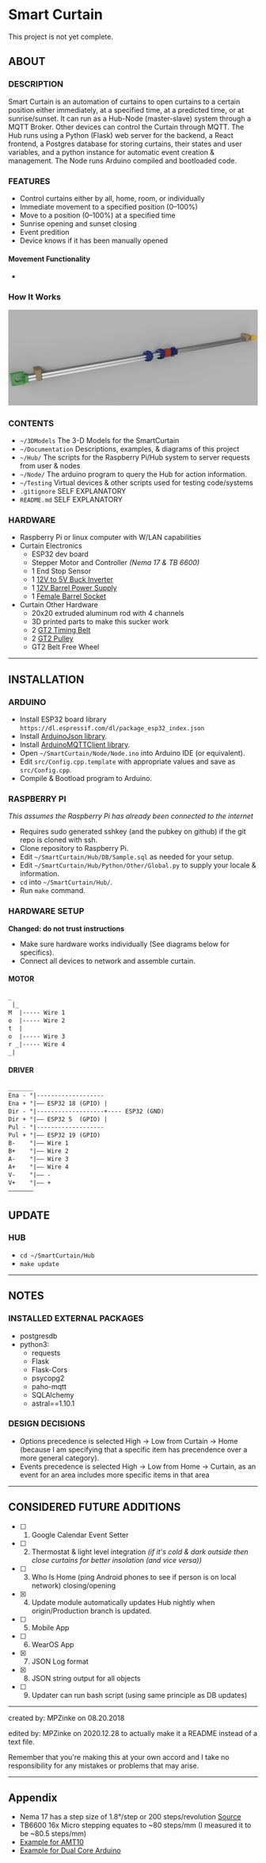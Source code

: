 
# Smart Curtain
This project is not yet complete.

## ABOUT

### DESCRIPTION

Smart Curtain is an automation of curtains to open curtains to a certain position either immediately, at a specified time, at a predicted time, or at sunrise/sunset. It can run as a Hub-Node (master-slave) system through a MQTT Broker. Other devices can control the Curtain through MQTT. The Hub runs using a Python (Flask) web server for the backend, a React frontend, a Postgres database for storing curtains, their states and user variables, and a python instance for automatic event creation & management. The Node runs Arduino compiled and bootloaded code. 


### FEATURES
- Control curtains either by all, home, room, or individually
- Immediate movement to a specified position (0–100%)
- Move to a position (0–100%) at a specified time
- Sunrise opening and sunset closing
- Event predition
- Device knows if it has been manually opened

#### Movement Functionality
-


### How It Works

![image](./Documentation/Images/Model/CurtainRodRendered.png)


### CONTENTS
- `~/3DModels` The 3-D Models for the SmartCurtain
- `~/Documentation` Descriptions, examples, & diagrams of this project
- `~/Hub/` The scripts for the Raspberry Pi/Hub system to server requests from user & nodes
- `~/Node/` The arduino program to query the Hub for action information.
- `~/Testing` Virtual devices & other scripts used for testing code/systems
- `.gitignore` SELF EXPLANATORY
- `README.md` SELF EXPLANATORY

### HARDWARE
- Raspberry Pi or linux computer with W/LAN capabilities
- Curtain Electronics
	- ESP32 dev board
	- Stepper Motor and Controller *(Nema 17 & TB 6600)*
	- 1 End Stop Sensor
	- 1 [12V to 5V Buck Inverter](https://www.amazon.com/dp/B01M5JFO0L/?coliid=I21ECWG54QVM97&colid=3Q91VWIGIBUKK)
	- 1 [12V Barrel Power Supply](https://www.amazon.com/dp/B06XTZPBXD/?coliid=IIEST6NP7UPD5&colid=3Q91VWIGIBUKK)
	- 1 [Female Barrel Socket](https://www.amazon.com/dp/B08271YLXZ/?coliid=I8X9UDJVCE92K&colid=3Q91VWIGIBUKK)
- Curtain Other Hardware
	- 20x20 extruded aluminum rod with 4 channels
	- 3D printed parts to make this sucker work
	- 2 [GT2 Timing Belt](https://www.amazon.com/dp/B07PGDBY8L/?coliid=I1ZPOZ4D0TO473&colid=3Q91VWIGIBUKK)
	- 2 [GT2 Pulley](https://www.amazon.com/dp/B07PGDBY8L/?coliid=I1ZPOZ4D0TO473&colid=3Q91VWIGIBUKK)
	- GT2 Belt Free Wheel

---

## INSTALLATION

### ARDUINO
- Install ESP32 board library `https://dl.espressif.com/dl/package_esp32_index.json`
- Install [ArduinoJson library](https://arduinojson.org/).
- Install [ArduinoMQTTClient library](https://github.com/arduino-libraries/ArduinoMqttClient).
- Open `~/SmartCurtain/Node/Node.ino` into Arduino IDE (or equivalent).
- Edit `src/Config.cpp.template` with appropriate values and save as `src/Config.cpp`.
- Compile & Bootload program to Arduino.

### RASPBERRY PI
*This assumes the Raspberry Pi has already been connected to the internet*
- Requires sudo generated sshkey (and the pubkey on github) if the git repo is cloned with ssh.
- Clone repository to Raspberry Pi.
- Edit `~/SmartCurtain/Hub/DB/Sample.sql` as needed for your setup.
- Edit `~/SmartCurtain/Hub/Python/Other/Global.py` to supply your locale & information.
- `cd` into `~/SmartCurtain/Hub/`.
- Run `make` command.

### HARDWARE SETUP
**Changed: do not trust instructions**

- Make sure hardware works individually (See diagrams below for specifics).
- Connect all devices to network and assemble curtain.

#### MOTOR
```
_
 |_
M  |----- Wire 1
o  |----- Wire 2
t  |
o  |----- Wire 3
r _|----- Wire 4
_|

```

#### DRIVER
```
_______
Ena - °|-------------------
Ena + °|–– ESP32 18 (GPIO) |
Dir - °|-------------------+---- ESP32 (GND)
Dir + °|–– ESP32 5  (GPIO) |
Pul - °|-------------------
Pul + °|–– ESP32 19 (GPIO)
B-    °|–– Wire 1
B+    °|–– Wire 2
A-    °|–– Wire 3
A+    °|–– Wire 4
V-    °|–– -
V+    °|–– +
–––––––
```


## UPDATE

### HUB

- `cd ~/SmartCurtain/Hub`
- `make update`

---


## NOTES

### INSTALLED EXTERNAL PACKAGES
- postgresdb
- python3:
	- requests
	- Flask
	- Flask-Cors
	- psycopg2
	- paho-mqtt
	- SQLAlchemy
	- astral==1.10.1


### DESIGN DECISIONS
- Options precedence is selected High -> Low from Curtain -> Home (because I am specifying that a specific item has precendence over a more general category).
- Events precedence is selected High -> Low from Home -> Curtain, as an event for an area includes more specific items in that area

---

## CONSIDERED FUTURE ADDITIONS
- [ ] 1. Google Calendar Event Setter
- [ ] 2. Thermostat & light level integration *(if it's cold & dark outside then close curtains for better insolation (and vice versa))*
- [ ] 3. Who Is Home (ping Android phones to see if person is on local network) closing/opening
- [x] 4. Update module automatically updates Hub nightly when origin/Production branch is updated.
- [ ] 5. Mobile App
- [ ] 6. WearOS App
- [x] 7. JSON Log format
- [x] 8. JSON string output for all objects
- [ ] 9. Updater can run bash script (using same principle as DB updates)

---

created by: MPZinke on 08.20.2018

edited by: MPZinke on 2020.12.28 to actually make it a README instead of a text file.

Remember that you're making this at your own accord and I take no responsibility for any mistakes or problems that may arise.

---

## Appendix
- Nema 17 has a step size of 1.8°/step or 200 steps/revolution [Source](https://www.makerguides.com/tb6600-stepper-motor-driver-arduino-tutorial/)
- TB6600 16x Micro stepping equates to ~80 steps/mm (I measured it to be ~80.5 steps/mm)
- [Example for AMT10](https://hackaday.io/project/9914-open-robotics-eurobot/log/34812-amt10-encoder-setup)
- [Example for Dual Core Arduino](https://randomnerdtutorials.com/esp32-dual-core-arduino-ide/)